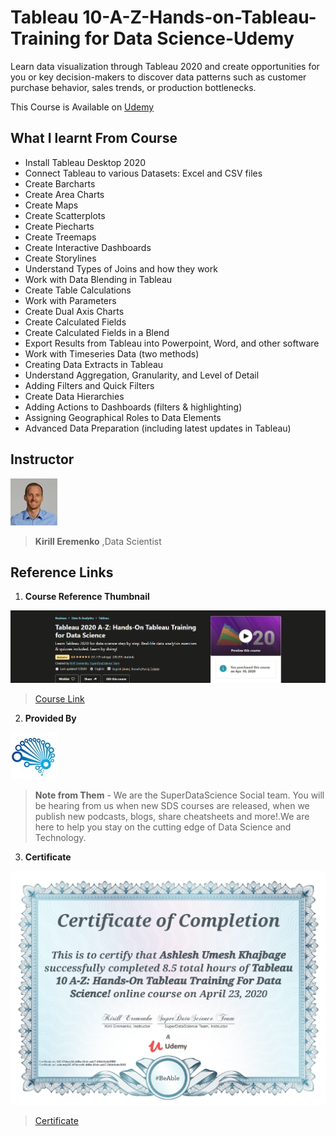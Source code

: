 # Tableau 10-A-Z-Hands-on-Tableau-Training for Data Science-Udemy
 Learn data visualization through Tableau 2020 and create opportunities for you or key decision-makers to discover data patterns such as customer purchase behavior, sales trends, or production bottlenecks.
 
 This Course is Available on [Udemy](https://www.udemy.com/share/101WbsBUEecFdWRnQ=/)

## What I learnt From Course
* Install Tableau Desktop 2020
* Connect Tableau to various Datasets: Excel and CSV files
* Create Barcharts
* Create Area Charts
* Create Maps
* Create Scatterplots
* Create Piecharts
* Create Treemaps
* Create Interactive Dashboards
* Create Storylines
* Understand Types of Joins and how they work
* Work with Data Blending in Tableau
* Create Table Calculations
* Work with Parameters
* Create Dual Axis Charts
* Create Calculated Fields
* Create Calculated Fields in a Blend
* Export Results from Tableau into Powerpoint, Word, and other software
* Work with Timeseries Data (two methods)
* Creating Data Extracts in Tableau
* Understand Aggregation, Granularity, and Level of Detail
* Adding Filters and Quick Filters
* Create Data Hierarchies
* Adding Actions to Dashboards (filters & highlighting)
* Assigning Geographical Roles to Data Elements
* Advanced Data Preparation (including latest updates in Tableau)

## Instructor

![Kirill Eremenko](https://github.com/Ashleshk/Machine-Learning-Data-Science-Deep-Learning/blob/master/Tableau/resource/kiril.jpg)

> **Kirill Eremenko** ,Data Scientist

## Reference Links
1. **Course Reference Thumbnail**

![Course Description](https://github.com/Ashleshk/Machine-Learning-Data-Science-Deep-Learning/blob/master/Tableau/resource/Description.PNG)

> [Course Link](https://www.udemy.com/share/101WbsBUEecFdWRnQ=/)

2. **Provided By**

![Super Data Science Team](https://github.com/Ashleshk/Machine-Learning-Data-Science-Deep-Learning/blob/master/Tableau/resource/27129696_acc1.jpg)

> **Note from Them** - We are the SuperDataScience Social team. You will be hearing from us when new SDS courses are released, when we publish new podcasts, blogs, share cheatsheets and more!.We are here to help you stay on the cutting edge of Data Science and Technology. 

3. **Certificate**

![Certificate](https://github.com/Ashleshk/Machine-Learning-Data-Science-Deep-Learning/blob/master/Tableau/resource/Certificate.PNG)

> [Certificate](https://www.udemy.com/certificate/UC-47decefd-dd8a-48cb-aab7-24bb8ede3998/)
